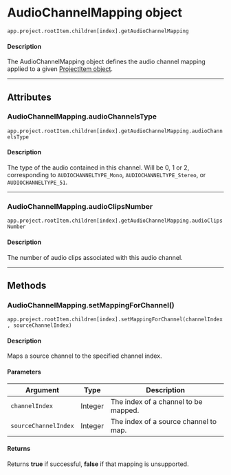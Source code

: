 # AudioChannelMapping object

`app.project.rootItem.children[index].getAudioChannelMapping`

#### Description

The AudioChannelMapping object defines the audio channel mapping applied to a given [ProjectItem object](../item/projectitem.md).

---

## Attributes

### AudioChannelMapping.audioChannelsType

`app.project.rootItem.children[index].getAudioChannelMapping.audioChannelsType`

#### Description

The type of the audio contained in this channel. Will be 0, 1 or 2, corresponding to `AUDIOCHANNELTYPE_Mono`, `AUDIOCHANNELTYPE_Stereo`, or `AUDIOCHANNELTYPE_51`.

---

### AudioChannelMapping.audioClipsNumber

`app.project.rootItem.children[index].getAudioChannelMapping.audioClipsNumber`

#### Description

The number of audio clips associated with this audio channel.

---

## Methods

### AudioChannelMapping.setMappingForChannel()

`app.project.rootItem.children[index].setMappingForChannel(channelIndex, sourceChannelIndex)`

#### Description

Maps a source channel to the specified channel index.

#### Parameters

| Argument             | Type      | Description                           |
|----------------------|-----------|---------------------------------------|
| `channelIndex`       | Integer | The index of a channel to be mapped.  |
| `sourceChannelIndex` | Integer | The index of a source channel to map. |

#### Returns

Returns **true** if successful, **false** if that mapping is unsupported.
